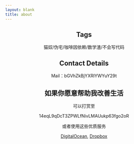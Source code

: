 ```yaml
---
layout: blank
title: about
---
```

<div style="text-align:center;">
<h2>Tags</h2>

猫奴/伪宅/咖啡因依赖/数学渣/不会写代码

<h2>Contact Details</h2>
Mail：bGVhZkBjYXRlYWYuY29t


<h2>如果你愿意帮助我改善生活</h2>
可以打赏至

14eqL9qDcT3ZPWLfNivLMAUukp63fgo2oR

或者使用这些优质服务

[DigitalOcean](https://m.do.co/c/b8882b14b8fa), [Dropbox](https://db.tt/2eFUsYah)

</div>
